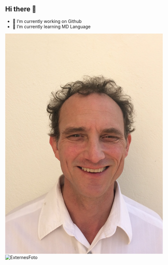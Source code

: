 ## Hi there 👋

- 🔭 I’m currently working on Github
- 🌱 I’m currently learning MD Language
 
 ![Mein Foto](./Gutes_Foto_Joe.jpg)
 ![ExternesFoto](https://pictures.tvinfo.net/pictures/d8/f8/22/e8/9c/21/56/86/f3/07/c8/13/94/b5/9d/24/medium_swr_211109_2300_c543029b_unsere_geschichte_zur_ard-themenwoche__stadt.land.wandel__wie_der_suedw.jpg)



<!--
**joachimHaag/joachimHaag** is a ✨ _special_ ✨ repository because its `README.md` (this file) appears on your GitHub profile.

Here are some ideas to get you started:

- 🔭 I’m currently working on ...
- 🌱 I’m currently learning ...
- 👯 I’m looking to collaborate on ...
- 🤔 I’m looking for help with ...
- 💬 Ask me about ...
- 📫 How to reach me: ...
- 😄 Pronouns: ...
- ⚡ Fun fact: ...
-->
